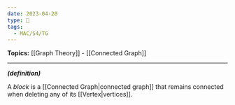 ```yaml
---
date: 2023-04-20
type: 🧠
tags:
  - MAC/S4/TG
---
```


**Topics:** [[Graph Theory]] - [[Connected Graph]]

---

_**(definition)**_

A _block_ is a [[Connected Graph|connected graph]] that remains connected when deleting any of its [[Vertex|vertices]].

